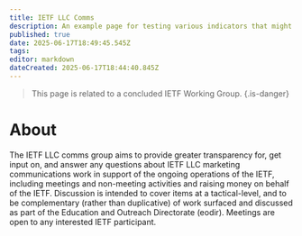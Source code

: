 ```yaml
---
title: IETF LLC Comms
description: An example page for testing various indicators that might be used to share group status.
published: true
date: 2025-06-17T18:49:45.545Z
tags: 
editor: markdown
dateCreated: 2025-06-17T18:44:40.845Z
---
```


> This page is related to a concluded IETF Working Group.
{.is-danger}

# About
The IETF LLC comms group aims to provide greater transparency for, get input on, and answer any questions about IETF LLC marketing communications work in support of the ongoing operations of the IETF, including meetings and non-meeting activities and raising money on behalf of the IETF. Discussion is intended to cover items at a tactical-level, and to be complementary (rather than duplicative) of work surfaced and discussed as part of the Education and Outreach Directorate (eodir). Meetings are open to any interested IETF participant.